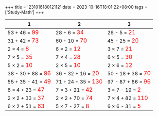 +++ 
title = '23101618012112' 
date = 2023-10-16T18:01:22+08:00 
tags = ['Study-Math'] 
+++ 

1 | 2 | 3 
-- | -- | -- 
53 + 46 = <font color=red size=4>99</font> | 28 + 6 = <font color=red size=4>34</font> | 26 - 5 = <font color=red size=4>21</font> 
31 + 42 = <font color=red size=4>73</font> | 60 + 10 = <font color=red size=4>70</font> | 45 - 25 = <font color=red size=4>20</font> 
2 × 4 = <font color=red size=4>8</font> | 6 × 2 = <font color=red size=4>12</font> | 3 × 7 = <font color=red size=4>21</font> 
7 × 5 = <font color=red size=4>35</font> | 7 × 4 = <font color=red size=4>28</font> | 6 × 5 = <font color=red size=4>30</font> 
5 × 2 = <font color=red size=4>10</font> | 2 × 5 = <font color=red size=4>10</font> | 2 × 6 = <font color=red size=4>12</font> 
38 - 30 + 88 = <font color=red size=4>96</font> | 36 - 32 + 16 = <font color=red size=4>20</font> | 50 - 18 + 38 = <font color=red size=4>70</font> 
55 + 35 - 41 = <font color=red size=4>49</font> | 71 + 24 + 35 = <font color=red size=4>130</font> | 97 - 87 + 86 = <font color=red size=4>96</font> 
6 × 4 + 23 = <font color=red size=4>47</font> | 7 × 3 + 21 = <font color=red size=4>42</font> | 3 × 7 - 19 = <font color=red size=4>2</font> 
2 × 2 + 33 = <font color=red size=4>37</font> | 2 × 2 + 70 = <font color=red size=4>74</font> | 7 × 4 + 82 = <font color=red size=4>110</font> 
6 × 2 + 51 = <font color=red size=4>63</font> | 5 × 7 - 27 = <font color=red size=4>8</font> | 6 × 6 - 31 = <font color=red size=4>5</font> 


